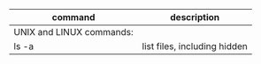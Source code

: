 |                                command                                 |                           description                         |
|------------------------------------------------------------------------|---------------------------------------------------------------|
| UNIX and LINUX commands:                                               |                                                               |
| ls -a                                                                  | list files, including hidden                                  |
